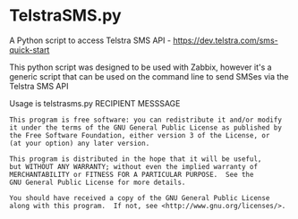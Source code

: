 # TelstraSMS.py
A Python script to access Telstra SMS API - https://dev.telstra.com/sms-quick-start

This python script was designed to be used with Zabbix, however it's a generic script that can be used on the command line to send SMSes via the Telstra SMS API

Usage is telstrasms.py RECIPIENT MESSSAGE

    This program is free software: you can redistribute it and/or modify
    it under the terms of the GNU General Public License as published by
    the Free Software Foundation, either version 3 of the License, or
    (at your option) any later version.

    This program is distributed in the hope that it will be useful,
    but WITHOUT ANY WARRANTY; without even the implied warranty of
    MERCHANTABILITY or FITNESS FOR A PARTICULAR PURPOSE.  See the
    GNU General Public License for more details.

    You should have received a copy of the GNU General Public License
    along with this program.  If not, see <http://www.gnu.org/licenses/>.
